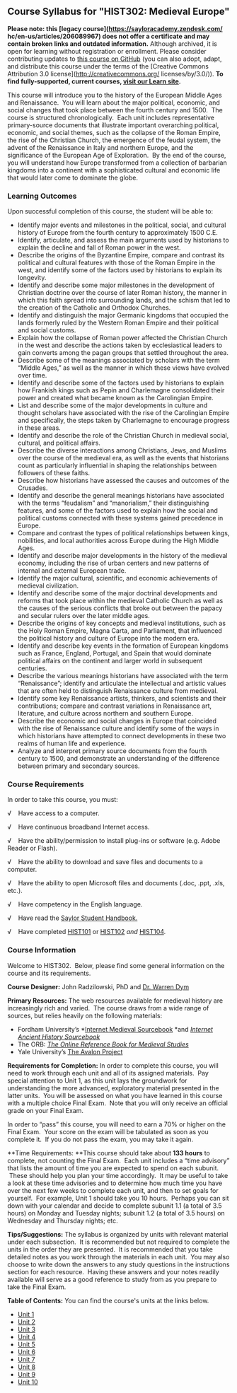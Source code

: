 Course Syllabus for "HIST302: Medieval Europe"
----------------------------------------------

**Please note: this [legacy course](https://sayloracademy.zendesk.com/
hc/en-us/articles/206089967) does not offer a certificate and may contain 
broken links and outdated information.** Although archived, it is open 
for learning without registration or enrollment. Please consider contributing 
updates to [this course on GitHub](https://github.com/saylordotorg/course_hist302) 
(you can also adopt, adapt, and distribute this course under the terms of 
the [Creative Commons Attribution 3.0 license](http://creativecommons.org/
licenses/by/3.0/)). **To find fully-supported, current courses, [visit our 
Learn site](https://learn.saylor.org).**

This course will introduce you to the history of the European Middle
Ages and Renaissance.  You will learn about the major political,
economic, and social changes that took place between the fourth century
and 1500.  The course is structured chronologically.  Each unit includes
representative primary-source documents that illustrate important
overarching political, economic, and social themes, such as the collapse
of the Roman Empire, the rise of the Christian Church, the emergence of
the feudal system, the advent of the Renaissance in Italy and northern
Europe, and the significance of the European Age of Exploration.  By the
end of the course, you will understand how Europe transformed from a
collection of barbarian kingdoms into a continent with a sophisticated
cultural and economic life that would later come to dominate the globe.

### Learning Outcomes

Upon successful completion of this course, the student will be able
to:  
  

-   Identify major events and milestones in the political, social, and
    cultural history of Europe from the fourth century to approximately
    1500 C.E.
-   Identify, articulate, and assess the main arguments used by
    historians to explain the decline and fall of Roman power in the
    west.
-   Describe the origins of the Byzantine Empire, compare and contrast
    its political and cultural features with those of the Roman Empire
    in the west, and identify some of the factors used by historians to
    explain its longevity.
-   Identify and describe some major milestones in the development of
    Christian doctrine over the course of later Roman history, the
    manner in which this faith spread into surrounding lands, and the
    schism that led to the creation of the Catholic and Orthodox
    Churches.
-   Identify and distinguish the major Germanic kingdoms that occupied
    the lands formerly ruled by the Western Roman Empire and their
    political and social customs. 
-   Explain how the collapse of Roman power affected the Christian
    Church in the west and describe the actions taken by ecclesiastical
    leaders to gain converts among the pagan groups that settled
    throughout the area.
-   Describe some of the meanings associated by scholars with the term
    “Middle Ages,” as well as the manner in which these views have
    evolved over time.
-   Identify and describe some of the factors used by historians to
    explain how Frankish kings such as Pepin and Charlemagne
    consolidated their power and created what became known as the
    Carolingian Empire.
-   List and describe some of the major developments in culture and
    thought scholars have associated with the rise of the Carolingian
    Empire and specifically, the steps taken by Charlemagne to encourage
    progress in these areas.
-   Identify and describe the role of the Christian Church in medieval
    social, cultural, and political affairs.
-   Describe the diverse interactions among Christians, Jews, and
    Muslims over the course of the medieval era, as well as the events
    that historians count as particularly influential in shaping the
    relationships between followers of these faiths.
-   Describe how historians have assessed the causes and outcomes of the
    Crusades.
-   Identify and describe the general meanings historians have
    associated with the terms “feudalism” and “manorialism,” their
    distinguishing features, and some of the factors used to explain how
    the social and political customs connected with these systems gained
    precedence in Europe.
-   Compare and contrast the types of political relationships between
    kings, nobilities, and local authorities across Europe during the
    High Middle Ages.
-   Identify and describe major developments in the history of the
    medieval economy, including the rise of urban centers and new
    patterns of internal and external European trade.
-   Identify the major cultural, scientific, and economic achievements
    of medieval civilization.
-   Identify and describe some of the major doctrinal developments and
    reforms that took place within the medieval Catholic Church as well
    as the causes of the serious conflicts that broke out between the
    papacy and secular rulers over the later middle ages. 
-   Describe the origins of key concepts and medieval institutions, such
    as the Holy Roman Empire, Magna Carta, and Parliament, that
    influenced the political history and culture of Europe into the
    modern era. 
-   Identify and describe key events in the formation of European
    kingdoms such as France, England, Portugal, and Spain that would
    dominate political affairs on the continent and larger world in
    subsequent centuries.
-   Describe the various meanings historians have associated with the
    term “Renaissance”; identify and articulate the intellectual and
    artistic values that are often held to distinguish Renaissance
    culture from medieval. 
-   Identify some key Renaissance artists, thinkers, and scientists and
    their contributions; compare and contrast variations in Renaissance
    art, literature, and culture across northern and southern Europe. 
-   Describe the economic and social changes in Europe that coincided
    with the rise of Renaissance culture and identify some of the ways
    in which historians have attempted to connect developments in these
    two realms of human life and experience. 
-   Analyze and interpret primary source documents from the fourth
    century to 1500, and demonstrate an understanding of the difference
    between primary and secondary sources.

### Course Requirements

In order to take this course, you must:  
  
 √    Have access to a computer.  
  
 √    Have continuous broadband Internet access.  
  
 √    Have the ability/permission to install plug-ins or software (e.g.
Adobe Reader or Flash).  
  
 √    Have the ability to download and save files and documents to a
computer.  
  
 √    Have the ability to open Microsoft files and documents (.doc,
.ppt, .xls, etc.).  
  
 √    Have competency in the English language.  
  
 √    Have read the [Saylor Student
Handbook.](http://www.saylor.org/site/wp-content/uploads/2012/05/Saylor-StudentHandbook.pdf)  
  
 √    Have completed [HIST101](http://www.saylor.org/courses/hist101/)
or [HIST102](http://www.saylor.org/courses/hist102/) *and*
[HIST104](http://www.saylor.org/courses/hist104/).

### Course Information

Welcome to HIST302.  Below, please find some general information on the
course and its requirements.

**Course Designer:** John Radzilowski, PhD and [Dr. Warren
Dym](http://www.saylor.org/faculty-a-g/#DrWarrenDym)

**Primary Resources:** The web resources available for medieval history
are increasingly rich and varied.  The course draws from a wide range of
sources, but relies heavily on the following materials:

-   Fordham University’s *[Internet Medieval
    Sourcebook](http://www.fordham.edu/halsall/sbook.asp) *and
    *[Internet Ancient History
    Sourcebook](http://www.fordham.edu/halsall/ancient/asbook.asp)*
-   The ORB: *[The Online Reference Book for Medieval
    Studies](http://www.the-orb.net/)*
-   Yale University’s [The Avalon Project](http://avalon.law.yale.edu/)

**Requirements for Completion:** In order to complete this course, you
will need to work through each unit and all of its assigned materials. 
Pay special attention to Unit 1, as this unit lays the groundwork for
understanding the more advanced, exploratory material presented in the
latter units.  You will be assessed on what you have learned in this
course with a multiple choice Final Exam.  Note that you will only
receive an official grade on your Final Exam. 

In order to “pass” this course, you will need to earn a 70% or higher on
the Final Exam.  Your score on the exam will be tabulated as soon as you
complete it.  If you do not pass the exam, you may take it again.

**Time Requirements: **This course should take about **133 hours** to
complete, not counting the Final Exam.  Each unit includes a “time
advisory” that lists the amount of time you are expected to spend on
each subunit.  These should help you plan your time accordingly.  It may
be useful to take a look at these time advisories and to determine how
much time you have over the next few weeks to complete each unit, and
then to set goals for yourself.  For example, Unit 1 should take you 10
hours.  Perhaps you can sit down with your calendar and decide to
complete subunit 1.1 (a total of 3.5 hours) on Monday and Tuesday
nights; subunit 1.2 (a total of 3.5 hours) on Wednesday and Thursday
nights; etc.

**Tips/Suggestions:** The syllabus is organized by units with relevant
material under each subsection.  It is recommended but not required to
complete the units in the order they are presented.  It is recommended
that you take detailed notes as you work through the materials in each
unit.  You may also choose to write down the answers to any study
questions in the instructions section for each resource.  Having these
answers and your notes readily available will serve as a good reference
to study from as you prepare to take the Final Exam.  

**Table of Contents:** You can find the course's units at the links below.

- [Unit 1](https://legacy.saylor.org/hist302/Unit01/)
- [Unit 2](https://legacy.saylor.org/hist302/Unit02/)
- [Unit 3](https://legacy.saylor.org/hist302/Unit03/)
- [Unit 4](https://legacy.saylor.org/hist302/Unit04/)
- [Unit 5](https://legacy.saylor.org/hist302/Unit05/)
- [Unit 6](https://legacy.saylor.org/hist302/Unit06/)
- [Unit 7](https://legacy.saylor.org/hist302/Unit07/)
- [Unit 8](https://legacy.saylor.org/hist302/Unit08/)
- [Unit 9](https://legacy.saylor.org/hist302/Unit09/)
- [Unit 10](https://legacy.saylor.org/hist302/Unit10/)
